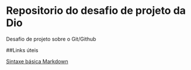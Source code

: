# Repositorio do desafio de projeto da Dio
Desafio de projeto sobre o Git/Github

##Links úteis

[Sintaxe básica Markdown](https://www.markdownguide.org/)
